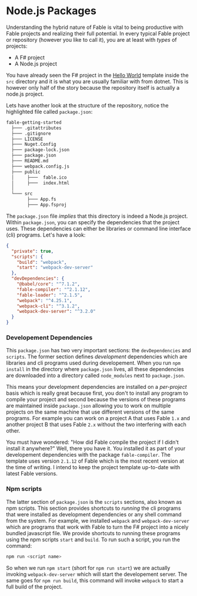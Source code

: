 # Node.js Packages

Understanding the hybrid nature of Fable is vital to being productive with Fable projects and realizing their full potential. In every typical Fable project or repository (however you like to call it), you are at least with *types* of projects:

 - A F# project
 - A Node.js project

You have already seen the F# project in the [Hello World](hello-world) template inside the `src` directory and it is what you are usually familiar with from dotnet. This is however only half of the story because the repository itself is actually a node.js project. 

Lets have another look at the structure of the repository, notice the highlighted file called `package.json`:
```bash {highlight: [7]}
fable-getting-started
  ├─── .gitattributes
  ├─── .gitignore
  ├─── LICENSE
  ├─── Nuget.Config
  ├─── package-lock.json
  ├─── package.json
  ├─── README.md
  ├─── webpack.config.js
  ├─── public
  │     ├───  fable.ico
  │     ├───  index.html
  │
  └─── src
        ├─── App.fs
        ├─── App.fsproj
```
The `package.json` file *implies* that this directory is indeed a Node.js project. Within `package.json`, you can specify the dependencies that the project uses. These dependencies can either be libraries or command line interface (cli) programs. Let's have a look:
```json
{
  "private": true,
  "scripts": {
    "build": "webpack",
    "start": "webpack-dev-server"
  },
  "devDependencies": {
    "@babel/core": "^7.1.2",
    "fable-compiler": "^2.1.12",
    "fable-loader": "^2.1.5",
    "webpack": "^4.25.1",
    "webpack-cli": "^3.1.2",
    "webpack-dev-server": "^3.2.0"
  }
}
```
### Developement Dependencies
This `package.json` has two very important sections: the `devDependencies` and `scripts`. The former section defines *development* dependencies which are libraries and cli programs used during developement. When you run `npm install` in the directory where `package.json` lives, all these dependencies are downloaded into a directory called `node_modules` next to `package.json`. 

This means your development dependencies are installed on a *per-project* basis which is really great because first, you don't to install any program to compile your project and second because the versions of these programs are maintained inside `package.json` allowing you to work on multiple projects on the same machine that use different versions of the same programs. For example you can work on a project A that uses Fable `1.x` and another project B that uses Fable `2.x` without the two interfering with each other. 

You must have wondered: "How did Fable compile the project if I didn't install it anywhere?" Well, there you have it. You installed it as part of your developement dependencies with the package `fable-compiler`. The template uses version `2.1.12` of Fable which is the most recent version at the time of writing. I intend to keep the project template up-to-date with latest Fable versions. 


### Npm scripts 

The latter section of `package.json` is the `scripts` sections, also known as npm scripts. This section provides shortcuts to *running* the cli programs that were installed as development dependencies or any shell command from the system. For example, we installed `webpack` and `webpack-dev-server` which are programs that work with Fable to turn the F# project into a nicely bundled javascript file. We provide shortcuts to running these programs using the npm scripts `start` and `build`. To run such a script, you run the command: 
```bash 
npm run <script name>
```
So when we run `npm start` (short for `npm run start`) we are actually invoking `webpack-dev-server` which will start the developement server. The same goes for `npm run build`, this command will invoke `webpack` to start a full build of the project. 